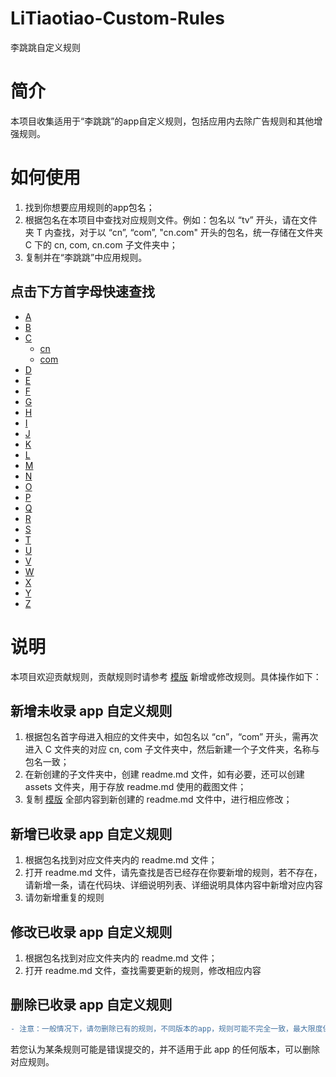 # LiTiaotiao-Custom-Rules
李跳跳自定义规则

# 简介
本项目收集适用于“李跳跳”的app自定义规则，包括应用内去除广告规则和其他增强规则。

# 如何使用

1. 找到你想要应用规则的app包名；
2. 根据包名在本项目中查找对应规则文件。例如：包名以 “tv” 开头，请在文件夹 T 内查找，对于以 “cn”, “com”, "cn.com" 开头的包名，统一存储在文件夹 C 下的 cn, com, cn.com 子文件夹中；
3. 复制并在“李跳跳”中应用规则。

## 点击下方首字母快速查找
- [A](./A/readme.md)
- [B](./B/readme.md)
- [C](./C/readme.md)
    - [cn](./C/cn/readme.md)
    - [com](./C/com/readme.md)
- [D](./D/readme.md)
- [E](./E/readme.md)
- [F](./F/readme.md)
- [G](./G/readme.md)
- [H](./H/readme.md)
- [I](./I/readme.md)
- [J](./J/readme.md)
- [K](./K/readme.md)
- [L](./L/readme.md)
- [M](./M/readme.md)
- [N](./N/readme.md)
- [O](./O/readme.md)
- [P](./P/readme.md)
- [Q](./Q/readme.md)
- [R](./R/readme.md)
- [S](./S/readme.md)
- [T](./T/readme.md)
- [U](./U/readme.md)
- [V](./V/readme.md)
- [W](./W/readme.md)
- [X](./X/readme.md)
- [Y](./Y/readme.md)
- [Z](./Z/readme.md)

# 说明
本项目欢迎贡献规则，贡献规则时请参考 [模版](template.md) 新增或修改规则。具体操作如下：

## 新增未收录 app 自定义规则
1. 根据包名首字母进入相应的文件夹中，如包名以 “cn”，“com” 开头，需再次进入 C 文件夹的对应 cn, com 子文件夹中，然后新建一个子文件夹，名称与包名一致；
2. 在新创建的子文件夹中，创建 readme.md 文件，如有必要，还可以创建 assets 文件夹，用于存放 readme.md 使用的截图文件；
3. 复制 [模版](template.md) 全部内容到新创建的 readme.md 文件中，进行相应修改；

## 新增已收录 app 自定义规则
1. 根据包名找到对应文件夹内的 readme.md 文件；
2. 打开 readme.md 文件，请先查找是否已经存在你要新增的规则，若不存在，请新增一条，请在代码块、详细说明列表、详细说明具体内容中新增对应内容
3. 请勿新增重复的规则

## 修改已收录 app 自定义规则
1. 根据包名找到对应文件夹内的 readme.md 文件；
2. 打开 readme.md 文件，查找需要更新的规则，修改相应内容

## 删除已收录 app 自定义规则
```diff
- 注意：一般情况下，请勿删除已有的规则，不同版本的app，规则可能不完全一致，最大限度保留已有规则，以适用于大多数版本的 app。
```

若您认为某条规则可能是错误提交的，并不适用于此 app 的任何版本，可以删除对应规则。